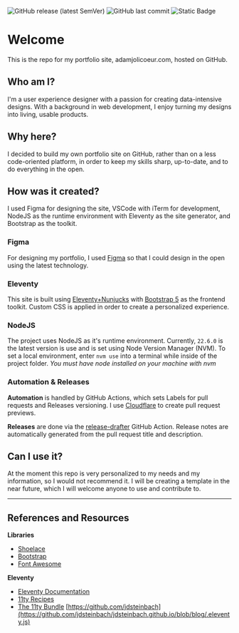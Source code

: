 ![GitHub release (latest SemVer)](https://img.shields.io/github/v/release/AdamJ/adamj.github.io?style=for-the-badge) ![GitHub last commit](https://img.shields.io/github/last-commit/AdamJ/adamj.github.io?color=%2321476b&style=for-the-badge) ![Static Badge](https://img.shields.io/badge/22-22?style=for-the-badge&logo=NVM&logoColor=%23F4DD4B&label=NVM&color=232147&link=https%3A%2F%2Fgithub.com%2FAdamJ%2FAdamJ.github.io%2Fblob%2Fmain%2F.nvmrc)


# Welcome

This is the repo for my portfolio site, adamjolicoeur.com, hosted on GitHub.

## Who am I?

I'm a user experience designer with a passion for creating data-intensive designs. With a background in web development, I enjoy turning my designs into living, usable products.

## Why here?

I decided to build my own portfolio site on GitHub, rather than on a less code-oriented platform, in order to keep my skills sharp, up-to-date, and to do everything in the open.

## How was it created?

I used Figma for designing the site, VSCode with iTerm for development, NodeJS as the runtime environment with Eleventy as the site generator, and Bootstrap as the toolkit.

### Figma

For designing my portfolio, I used [Figma](https://www.figma.com) so that I could design in the open using the latest technology.

### Eleventy

This site is built using [Eleventy+Nunjucks](https://www.11ty.dev/docs/languages/nunjucks/) with [Bootstrap 5](https://getbootstrap.com) as the frontend toolkit. Custom CSS is applied in order to create a personalized experience.

### NodeJS

The project uses NodeJS as it's runtime environment. Currently, `22.6.0` is the latest version is use and is set using Node Version Manager (NVM). To set a local environment, enter `nvm use` into a terminal while inside of the project folder. _You must have node installed on your machine with nvm_

### Automation & Releases

**Automation** is handled by GitHub Actions, which sets Labels for pull requests and Releases versioning. I use [Cloudflare](https://www.cloudflare.com) to create pull request previews.

**Releases** are done via the [release-drafter](https://github.com/marketplace/actions/release-drafter) GitHub Action. Release notes are automatically generated from the pull request title and description.

## Can I use it?

At the moment this repo is very personalized to my needs and my information, so I would not recommend it. I will be creating a template in the near future, which I will welcome anyone to use and contribute to.

----

## References and Resources

**Libraries**
- [Shoelace](https://www.shoelace.style)
- [Bootstrap](https://www.getbootstrap.com)
- [Font Awesome](https://www.fontawesome.com)

**Eleventy**
- [Eleventy Documentation](https://www.11ty.dev/docs/)
- [11ty Recipes](https://11ty.recipes/)
- [The 11ty Bundle](https://11tybundle.dev/)
[https://github.com/jdsteinbach](https://github.com/jdsteinbach/jdsteinbach.github.io/blob/blog/.eleventy.js)
